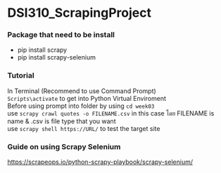 # DSI310_ScrapingProject

### Package that need to be install
- pip install scrapy
- pip install scrapy-selenium

### Tutorial
In Terminal (Recommend to use Command Prompt)
<br>
`Scripts\activate` to get into Python Virtual Enviroment
<br>
Before using prompt into folder by using `cd week03`
<br>
use `scrapy crawl quotes -o FILENAME.csv` in this case โดย FILENAME is name & .csv is file type that you want
<br>
use `scrapy shell https://URL/` to test the target site

### Guide on using Scrapy Selenium
https://scrapeops.io/python-scrapy-playbook/scrapy-selenium/
